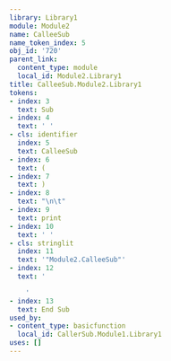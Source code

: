 ```yaml
---
library: Library1
module: Module2
name: CalleeSub
name_token_index: 5
obj_id: '720'
parent_link:
  content_type: module
  local_id: Module2.Library1
title: CalleeSub.Module2.Library1
tokens:
- index: 3
  text: Sub
- index: 4
  text: ' '
- cls: identifier
  index: 5
  text: CalleeSub
- index: 6
  text: (
- index: 7
  text: )
- index: 8
  text: "\n\t"
- index: 9
  text: print
- index: 10
  text: ' '
- cls: stringlit
  index: 11
  text: '"Module2.CalleeSub"'
- index: 12
  text: '

    '
- index: 13
  text: End Sub
used_by:
- content_type: basicfunction
  local_id: CallerSub.Module1.Library1
uses: []
---
```

